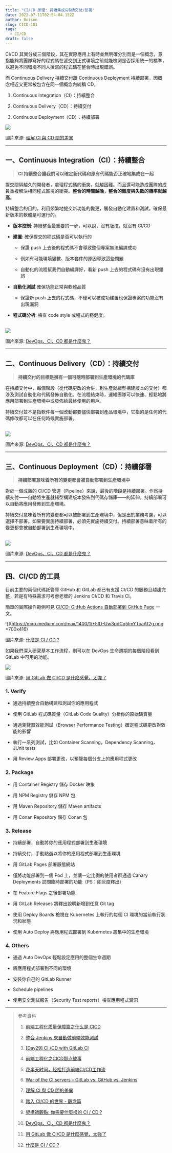 ```yaml
---
title: "CI/CD 原理: 持續集成&持續交付/部署"
date: 2022-07-11T02:54:04.152Z
author: Boison
slug: CICD-101
tags:
  - CI/CD
draft: false
---
```

CI/CD 其實分成三個階段，其在實際應用上有時並無明確分別而是一個概念，意指能夠將團隊寫好的程式碼在遞交到正式環境之前就能檢測是否採用統一的標準，以避免不同環境不同人撰寫的程式碼在整合時出現錯誤。

而 Continuous Delivery 持續交付跟 Continuous Deployment  持續部署，因概念相近又更常被包含在同一個概念內統稱 CD。

1. Continuous Integration（CI）：持續整合

2. Continuous Delivery（CD）：持續交付

3. Continuous Deployment（CD）：持續部署

![](https://camo.githubusercontent.com/906063390a1489c913320852991d2dfe363c2ea2bb39a03c3f882b7cf8b8a923/68747470733a2f2f63646e2e7468656e6577737461636b2e696f2f6d656469612f323031382f30382f39623533643166302d636f64656672657368372e706e67)

圖片來源: [理解 CI 與 CD 間的差異](https://github.com/ChaoLiou/Blog/issues/19)

---

## 一、Continuous Integration（CI）：持續整合

> **CI 持續整合讓我們可以確定新代碼和原有代碼能否正確地集成在一起**

提交間隔越久的開發者，處理程式碼的衝突，就越困難。而且還可能造成團隊的成員重複解決相同程式區塊的衝突。**整合的時間越晚，整合的難度與失敗的機率就越高**。

持續整合的目的，利用頻繁地提交新功能的變更，觸發自動化建置和測試，確保最新版本的軟體是可運行的。

* **版本控制**: 持續整合最重要的一步，可以說，沒有版控，就沒有 CI/CD

* **建置**: 確保提交的程式碼是否可以執行的

  * 保證 push 上去後的程式碼不會導致整個專案無法編譯成功

  * 例如有可能環境變數、版本套件的原因導致這些問題

  * 自動化的流程幫我們自動編譯好，看新 push 上去的程式碼有沒有出現錯誤

* **自動化測試** 確保功能正常與軟體品質

  * 保證新 push 上去的程式碼，不僅可以被成功建置也保證專案的功能沒有出現漏洞

* **程式碼分析**: 檢查 code style 或程式的穩健度。

\
![](https://www.readfog.com/assets/18/45/983e0bb50c8065c9668f5a220042.png)

圖片來源: [DevOps、CI、CD 都是什麼鬼？](https://www.readfog.com/a/1632555420399800320)

---

## 二、Continuous Delivery（CD）：持續交付

> **持續交付的目標是擁有一個可隨時部署到生產環境的代碼庫**

在持續交付中，每個階段（從代碼更改的合併，到生產就緒型構建版本的交付）都涉及測試自動化和代碼發佈自動化。在流程結束時，運維團隊可以快速、輕鬆地將應用部署到生產環境中或發佈給最終使用的用戶。

持續交付並不是指軟件每一個改動都要儘快部署到產品環境中，它指的是任何的代碼修改都可以在任何時候實施部署。

\
![](https://www.readfog.com/assets/24/a9/1abedb6fd613301439e3cc4bb6f9.png)

圖片來源: [DevOps、CI、CD 都是什麼鬼？](https://www.readfog.com/a/1632555420399800320)

---

## 三、Continuous Deployment（CD）：持續部署

> **持續部署意味着所有的變更都會被自動部署到生產環境中**

對於一個成熟的 CI/CD 管道（Pipeline）來說，最後的階段是持續部署。作爲持續交付——自動將生產就緒型構建版本發佈到代碼存儲庫——的延伸，持續部署可以自動將應用發佈到生產環境。

持續交付意味着所有的變更都可以被部署到生產環境中，但是出於業務考慮，可以選擇不部署。如果要實施持續部署，必須先實施持續交付。持續部署意味着所有的變更都會被自動部署到生產環境中。

\
![](https://www.readfog.com/assets/57/b5/44f28391b8a432631f6f2272905b.png)

圖片來源: [DevOps、CI、CD 都是什麼鬼？](https://www.readfog.com/a/1632555420399800320)

---

## 四、CI/CD 的工具

目前主要的兩個代碼託管庫 GitHub 和 GitLab 都已有支援 CI/CD 的服務且越趨完整，若是有特殊需求可考慮老牌的 Jenkins CI/CD 和 Travis CI。

簡單的實際操作範例可見 [CI/CD: GitHub Actions 自動部署到 GitHub Page](https://boison.tw/2022/07/cicd-github-actions-ghpages/) 一文。

![](https://miro.medium.com/max/1400/1\*5ID-Uw3pdCq5ImYTcaAf2g.png =700x416)

圖片來源: [什麼是 CI / CD ?](https://bear-1111.medium.com/%E4%BB%80%E9%BA%BC%E6%98%AF-ci-cd-72bd5ae571f1)

如果我們深入研究基本工作流程，則可以在 DevOps 生命週期的每個階段看到 GitLab 中可用的功能。

![](https://imgconvert.csdnimg.cn/aHR0cHM6Ly9tbWJpei5xcGljLmNuL21tYml6X3BuZy9BMUhLVlhzZkhObWJPNUsyNENybFVjb08wM2RvQTZNMmx3SWljUjlrc3VaOWliUkhjbk9pYmNTRVd1Z0c5V1ZxT2xER29nZkxkazFyc1o5U0ZxVDA0OFFZdy82NDA?x-oss-process\=image/format,png)

圖片來源: [用 GitLab 做 CI/CD 是什麼感覺，太強了](https://www.gushiciku.cn/pl/gkZr/zh-tw)

### 1. Verify

* 通過持續整合自動構建和測試你的應用程式

* 使用 GitLab 程式碼質量（GitLab Code Quality）分析你的原始碼質量

* 通過瀏覽器效能測試（Browser Performance Testing）確定程式碼更改對效能的影響

* 執行一系列測試，比如 Container Scanning，Dependency Scanning，JUnit tests

* 用 Review Apps 部署更改，以預覽每個分支上的應用程式更改

### 2. Package

* 用 Container Registry 儲存 Docker 映象

* 用 NPM Registry 儲存 NPM 包

* 用 Maven Repository 儲存 Maven artifacts

* 用 Conan Repository 儲存 Conan 包

### 3. Release

* 持續部署，自動將你的應用程式部署到生產環境

* 持續交付，手動點選以將你的應用程式部署到生產環境

* 用 GitLab Pages 部署靜態網站

* 僅將功能部署到一個 Pod 上，並讓一定比例的使用者群通過 Canary Deployments 訪問臨時部署的功能（PS：即灰度釋出）

* 在 Feature Flags 之後部署功能

* 用 GitLab Releases 將釋出說明新增到任意 Git tag

* 使用 Deploy Boards 檢視在 Kubernetes 上執行的每個 CI 環境的當前執行狀況和狀態

* 使用 Auto Deploy 將應用程式部署到 Kubernetes 叢集中的生產環境

### 4. Others

* 通過 Auto DevOps 輕鬆設定應用的整個生命週期

* 將應用程式部署到不同的環境

* 安裝你自己的 GitLab Runner

* Schedule pipelines

* 使用安全測試報告（Security Test reports）檢查應用程式漏洞

---

> 參考資料
>
>  1. [前端工程化质量保障篇之什么是 CICD](https://juejin.cn/post/7031482488027349028)
>
>  2. [整合 Jenkins 來自動做前端效能測試](https://cythilya.github.io/2020/08/27/integrating-automated-performance-testing-with-jenkins/)
>
>  3. [\[Day29\] CI /CD with GitLab CI](https://ithelp.ithome.com.tw/articles/10281578)
>
>  4. [前端工程化之CICD那点破事](https://blog.51cto.com/u_15543482/5218362)
>
>  5. [花半天时间，轻松打造前端CI/CD工作流](https://juejin.cn/post/6944878021560139783)
>
>  6. [War of the CI servers – GitLab vs. GitHub vs. Jenkins](https://www.eficode.com/blog/war-of-the-ci-servers-gitlab-vs-github-vs-jenkins)
>
>  7. [理解 CI 與 CD 間的差異](https://github.com/ChaoLiou/Blog/issues/19)
>
>  8. [踏入 CI/CD 的世界 - 觀念篇](https://ithelp.ithome.com.tw/articles/10204538)
>
>  9. [架構師觀點: 你需要什麼樣的 CI / CD ?](https://columns.chicken-house.net/2017/08/05/what-cicd-do-you-need/)
>
> 10. [DevOps、CI、CD 都是什麼鬼？](https://www.readfog.com/a/1632555420399800320)
>
> 11. [用 GitLab 做 CI/CD 是什麼感覺，太強了](https://www.gushiciku.cn/pl/gkZr/zh-tw)
>
> 12. [什麼是 CI / CD ?](https://bear-1111.medium.com/%E4%BB%80%E9%BA%BC%E6%98%AF-ci-cd-72bd5ae571f1)